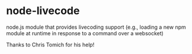 # node-livecode
node.js module that provides livecoding support (e.g., loading a new npm module at runtime in response to a command over a websocket)

Thanks to Chris Tomich for his help!


